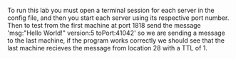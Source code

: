 To run this lab you must open a terminal session for each server in the config file, and then you start each server using its respective port number.
Then to test from the first machine at port 1818 send the message 'msg:"Hello World!" version:5 toPort:41042'
so we are sending a message to the last machine, if the program works correctly we should see that the last machine recieves the message from location 28 with a TTL of 1.

